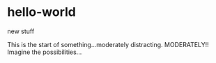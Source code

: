 # hello-world
new stuff

This is the start of something...moderately distracting. MODERATELY!! Imagine the possibilities...
